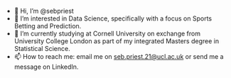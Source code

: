 - 👋 Hi, I’m @sebpriest
- 👀 I’m interested in Data Science, specifically with a focus on Sports Betting and Prediction.
- 🌱 I’m currently studying at Cornell University on exchange from University College London as part of my integrated Masters degree in Statistical Science.
- 📫 How to reach me: email me on seb.priest.21@ucl.ac.uk or send me a message on LinkedIn.
